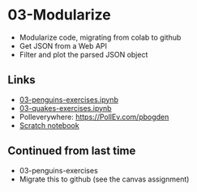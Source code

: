 # 03-Modularize

* Modularize code, migrating from colab to github
* Get JSON from a Web API
* Filter and plot the parsed JSON object

## Links

* [03-penguins-exercises.ipynb](https://colab.research.google.com/drive/1wcO4VqevkM266rxbiz-q2DhwVqCGz1iP)
* [03-quakes-exercises.ipynb](https://colab.research.google.com/drive/1YxtDyDeQv0pqsslx9Ms97fQEonECdfHd)
* Polleverywhere: https://PollEv.com/pbogden
* [Scratch notebook](https://colab.research.google.com/drive/1CIJAMn73A8ZvxzCgyjN7MGXT0W2BqUTq)

## Continued from last time

* 03-penguins-exercises
* Migrate this to github (see the canvas assignment)
